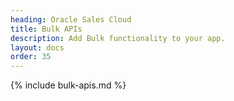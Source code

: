 ```yaml
---
heading: Oracle Sales Cloud
title: Bulk APIs
description: Add Bulk functionality to your app.
layout: docs
order: 35
---
```


{% include bulk-apis.md %}
